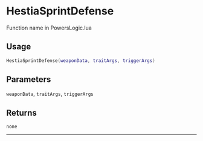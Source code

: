 # HestiaSprintDefense
Function name in PowersLogic.lua
## Usage
```lua
HestiaSprintDefense(weaponData, traitArgs, triggerArgs)
```
## Parameters
`weaponData`, `traitArgs`, `triggerArgs`
## Returns
`none`

---